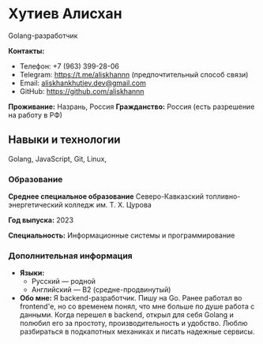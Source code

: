 # Хутиев Алисхан

Golang-разработчик

**Контакты:**

- Телефон: +7 (963) 399-28-06
- Telegram: https://t.me/aliskhannn (предпочтительный способ связи)
- Email: aliskhankhutiev.dev@gmail.com
- GitHub: https://github.com/aliskhannn

**Проживание:** Назрань, Россия
**Гражданство:** Россия (есть разрешение на работу в РФ)

## **Навыки и технологии**

Golang, JavaScript, Git, Linux,

### Образование

**Среднее специальное образование**
Северо-Кавказский топливно-энергетический колледж им. Т. Х. Цурова

**Год выпуска:** 2023

**Специальность:** Информационные системы и программирование

### Дополнительная информация

- **Языки:**
    - Русский — родной
    - Английский — B2 (средне-продвинутый)
- **Обо мне:**
Я backend-разработчик. Пишу на Go. Ранее работал во frontend'е, но со временем понял, что мне больше по душе работа с данными. Когда перешел в backend, открыл для себя Golang и полюбил его за простоту, производительность и удобство. Люблю разбираться в подкапотных механиках и писать надежные сервисы.
